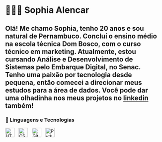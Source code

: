 # 👩‍💻🎲 Sophia Alencar



Olá! Me chamo Sophia, tenho 20 anos e sou natural de Pernambuco. Concluí o ensino médio na escola técnica Dom Bosco, 
com o curso técnico em marketing.
Atualmente, estou cursando Análise e Desenvolvimento de Sistemas pelo Embarque Digital, no Senac. 
Tenho uma paixão por tecnologia desde pequena, então comecei a direcionar meus estudos para a área de dados. Você pode dar uma olhadinha nos meus projetos
no [linkedin](https://www.linkedin.com/in/sophia-alencar-305311271/) também!
---

### 🤖 Linguagens e Tecnologias

<img 
    align="left" 
    alt="HTML"
    title="HTML" 
    width="30px" 
    style="padding-right: 10px;" 
    src="https://cdn.jsdelivr.net/gh/devicons/devicon@latest/icons/html5/html5-original.svg" 
/>
<img 
    align="left" 
    alt="CSS" 
    title="CSS"
    width="30px" 
    style="padding-right: 10px;" 
    src="https://cdn.jsdelivr.net/gh/devicons/devicon@latest/icons/css3/css3-original.svg" 
/>

<img 
    align="left" 
    alt="Git" 
    title="Git"
    width="30px" 
    style="padding-right: 10px;" 
    src="https://cdn.jsdelivr.net/gh/devicons/devicon@latest/icons/git/git-original.svg" 
/>
<img 
    align="left" 
    alt="Python" 
    title="Python"
    width="30px" 
    style="padding-right: 10px;" 
    src="https://cdn.jsdelivr.net/gh/devicons/devicon@latest/icons/python/python-original.svg" 
/>

<br/>
<br/>
